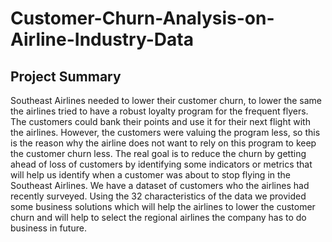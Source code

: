 # Customer-Churn-Analysis-on-Airline-Industry-Data
## Project Summary
Southeast Airlines needed to lower their customer churn, to lower the same the airlines tried to have a robust loyalty program for the frequent flyers. The customers could bank their points and use it for their next flight with the airlines. However, the customers were valuing the program less, so this is the reason why the airline does not want to rely on this program to keep the customer churn less.    The real goal is to reduce the churn by getting ahead of loss of customers by identifying some indicators or metrics that will help us identify when a customer was about to stop flying in the Southeast Airlines. We have a dataset of customers who the airlines had recently surveyed. Using the 32 characteristics of the data we provided some business solutions which will help the airlines to lower the customer churn and will help to select the regional airlines the company has to do business in future.  
